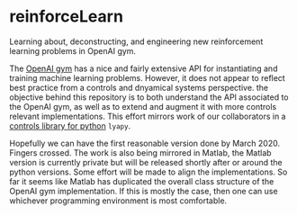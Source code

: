 # reinforceLearn
Learning about, deconstructing, and engineering new reinforcement learning problems in OpenAI gym.

The [OpenAI gym](https://gym.openai.com/) has a nice and fairly extensive API for instantiating and training machine learning problems. However, it does not appear to reflect best practice from a controls and dnyamical systems perspective. the objective behind this repository is to both understand the API associated to the OpenAI gym, as well as to extend and augment it with more controls relevant implementations.  This effort mirrors work of our collaborators in a [controls library for python](https://github.com/vdorobantu/lyapy) ``lyapy``. 

Hopefully we can have the first reasonable version done by March 2020. Fingers crossed. The work is also being mirrored in Matlab, the Matlab version is currently private but will be released shortly after or around the python versions. Some effort will be made to align the implementations. So far it seems like Matlab has duplicated the overall class structure of the OpenAI gym implementation. If this is mostly the case, then one can use whichever programming environment is most comfortable.
